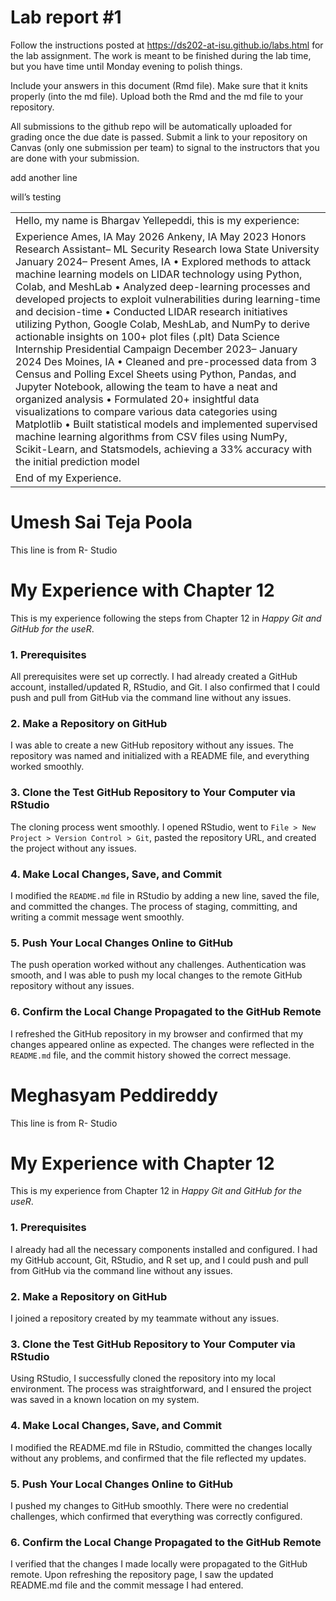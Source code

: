 
<!-- README.md is generated from README.Rmd. Please edit the README.Rmd file -->

# Lab report \#1

Follow the instructions posted at
<https://ds202-at-isu.github.io/labs.html> for the lab assignment. The
work is meant to be finished during the lab time, but you have time
until Monday evening to polish things.

Include your answers in this document (Rmd file). Make sure that it
knits properly (into the md file). Upload both the Rmd and the md file
to your repository.

All submissions to the github repo will be automatically uploaded for
grading once the due date is passed. Submit a link to your repository on
Canvas (only one submission per team) to signal to the instructors that
you are done with your submission.

add another line

will’s testing

|                                                                                                                                                                                                                                                                                                                                                                                                                                                                                                                                                                                                                                                                                                                                                                                                                                                                                                                                                                                                                                                                                                                                |
|:-------------------------------------------------------------------------------------------------------------------------------------------------------------------------------------------------------------------------------------------------------------------------------------------------------------------------------------------------------------------------------------------------------------------------------------------------------------------------------------------------------------------------------------------------------------------------------------------------------------------------------------------------------------------------------------------------------------------------------------------------------------------------------------------------------------------------------------------------------------------------------------------------------------------------------------------------------------------------------------------------------------------------------------------------------------------------------------------------------------------------------|
| Hello, my name is Bhargav Yellepeddi, this is my experience:                                                                                                                                                                                                                                                                                                                                                                                                                                                                                                                                                                                                                                                                                                                                                                                                                                                                                                                                                                                                                                                                   |
| Experience Ames, IA May 2026 Ankeny, IA May 2023 Honors Research Assistant– ML Security Research Iowa State University January 2024– Present Ames, IA • Explored methods to attack machine learning models on LIDAR technology using Python, Colab, and MeshLab • Analyzed deep-learning processes and developed projects to exploit vulnerabilities during learning-time and decision-time • Conducted LIDAR research initiatives utilizing Python, Google Colab, MeshLab, and NumPy to derive actionable insights on 100+ plot files (.plt) Data Science Internship Presidential Campaign December 2023– January 2024 Des Moines, IA • Cleaned and pre-processed data from 3 Census and Polling Excel Sheets using Python, Pandas, and Jupyter Notebook, allowing the team to have a neat and organized analysis • Formulated 20+ insightful data visualizations to compare various data categories using Matplotlib • Built statistical models and implemented supervised machine learning algorithms from CSV files using NumPy, Scikit-Learn, and Statsmodels, achieving a 33% accuracy with the initial prediction model |
| End of my Experience.                                                                                                                                                                                                                                                                                                                                                                                                                                                                                                                                                                                                                                                                                                                                                                                                                                                                                                                                                                                                                                                                                                          |

# **Umesh Sai Teja Poola**

This line is from R- Studio

# My Experience with Chapter 12

This is my experience following the steps from Chapter 12 in *Happy Git
and GitHub for the useR*.

### 1. Prerequisites

All prerequisites were set up correctly. I had already created a GitHub
account, installed/updated R, RStudio, and Git. I also confirmed that I
could push and pull from GitHub via the command line without any issues.

### 2. Make a Repository on GitHub

I was able to create a new GitHub repository without any issues. The
repository was named and initialized with a README file, and everything
worked smoothly.

### 3. Clone the Test GitHub Repository to Your Computer via RStudio

The cloning process went smoothly. I opened RStudio, went to
`File > New Project > Version Control > Git`, pasted the repository URL,
and created the project without any issues.

### 4. Make Local Changes, Save, and Commit

I modified the `README.md` file in RStudio by adding a new line, saved
the file, and committed the changes. The process of staging, committing,
and writing a commit message went smoothly.

### 5. Push Your Local Changes Online to GitHub

The push operation worked without any challenges. Authentication was
smooth, and I was able to push my local changes to the remote GitHub
repository without any issues.

### 6. Confirm the Local Change Propagated to the GitHub Remote

I refreshed the GitHub repository in my browser and confirmed that my
changes appeared online as expected. The changes were reflected in the
`README.md` file, and the commit history showed the correct message.

# Meghasyam Peddireddy

This line is from R- Studio

# My Experience with Chapter 12

This is my experience from Chapter 12 in *Happy Git and GitHub for the
useR*.

### 1. Prerequisites

I already had all the necessary components installed and configured. I
had my GitHub account, Git, RStudio, and R set up, and I could push and
pull from GitHub via the command line without any issues.

### 2. Make a Repository on GitHub

I joined a repository created by my teammate without any issues.

### 3. Clone the Test GitHub Repository to Your Computer via RStudio

Using RStudio, I successfully cloned the repository into my local
environment. The process was straightforward, and I ensured the project
was saved in a known location on my system.

### 4. Make Local Changes, Save, and Commit

I modified the README.md file in RStudio, committed the changes locally
without any problems, and confirmed that the file reflected my updates.

### 5. Push Your Local Changes Online to GitHub

I pushed my changes to GitHub smoothly. There were no credential
challenges, which confirmed that everything was correctly configured.

### 6. Confirm the Local Change Propagated to the GitHub Remote

I verified that the changes I made locally were propagated to the GitHub
remote. Upon refreshing the repository page, I saw the updated README.md
file and the commit message I had entered.
